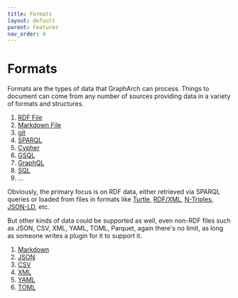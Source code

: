 ```yaml
---
title: Formats
layout: default
parent: Features
nav_order: 4
---
```


# Formats

Formats are the types of data that GraphArch can process.
Things to document can come from any number of sources providing
data in a variety of formats and structures.

1. [RDF File](../source/file/source-file-rdf.md)
1. [Markdown File](../source/file/source-file-markdown.md)
1. [git](../source/endpoint/source-endpoint-git-repo.md)
1. [SPARQL](../source/endpoint/source-endpoint-gsql.md)
1. [Cypher](../source/endpoint/source-endpoint-cypher.md)
1. [GSQL](../source/endpoint/source-endpoint-gsql.md)
1. [GraphQL](../source/endpoint/source-endpoint-graphql.md)
1. [SQL](../source/endpoint/source-endpoint-sql.md)
1. ...

Obviously, the primary focus is on RDF data, either retrieved
via SPARQL queries or loaded from files in formats like
[Turtle](https://www.w3.org/TR/turtle/),
[RDF/XML](https://www.w3.org/TR/rdf-xml/),
[N-Triples](https://www.w3.org/TR/n-triples/),
[JSON-LD](https://www.w3.org/TR/json-ld/),
etc.

But other kinds of data could be supported as well, even
non-RDF files such as JSON, CSV, XML, YAML, TOML, Parquet,
again there's no limit, as long as someone writes a plugin
for it to support it.

1. [Markdown](../source/file/source-file-markdown.md)
1. [JSON](../source/file/source-file-json.md)
1. [CSV](../source/file/source-file-csv.md)
1. [XML](../source/file/source-file-xml.md)
1. [YAML](../source/file/source-file-yaml.md)
1. [TOML](../source/file/source-file-toml.md)
